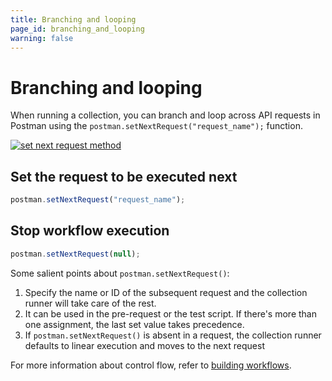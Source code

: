 ```yaml
---
title: Branching and looping
page_id: branching_and_looping
warning: false
---
```


# Branching and looping

When running a collection, you can branch and loop across API requests in Postman using the `postman.setNextRequest("request_name");` function.

[![set next request method](https://s3.amazonaws.com/postman-static-getpostman-com/postman-docs/Test_script10.png)](https://s3.amazonaws.com/postman-static-getpostman-com/postman-docs/Test_script10.png)

## Set the request to be executed next

```javascript
postman.setNextRequest("request_name");
```

## Stop workflow execution

```javascript
postman.setNextRequest(null);
```

Some salient points about `postman.setNextRequest()`:

1. Specify the name or ID of the subsequent request and the collection runner will take care of the rest.
2. It can be used in the pre-request or the test script. If there's more than one assignment, the last set value takes precedence.
3. If `postman.setNextRequest()` is absent in a request, the collection runner defaults to linear execution and moves to the next request

For more information about control flow, refer to [building workflows](/postman/collection_runs/building_workflows.md).

